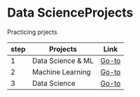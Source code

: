 # Data ScienceProjects
Practicing prjects <!--for Data Science related to the visualization. Start from the begginer level.-->

|step|Projects|Link|
|-|-|-|
|1|Data Science & ML | <a href=[https://thecleverprogrammer.com/2023/07/15/machine-learning-projects-using-python/](https://github.com/durgeshsamariya/Data-Science-Machine-Learning-Project-with-Source-Code)>Go-to</a>|
|2|Machine Learning  | <a href="https://thecleverprogrammer.com/machine-learning/">Go-to</a>|
|3|Data Science | <a href="https://github.com/topics/data-science-projects">Go-to</a>|


<!--step1- Data Science & ML Projects: [https://thecleverprogrammer.com/2023/07/15/machine-learning-projects-using-python/](https://github.com/durgeshsamariya/Data-Science-Machine-Learning-Project-with-Source-Code)
step2- ML Projects
Step3: https://github.com/topics/data-science-projects

Project under construction: last part
https://thecleverprogrammer.com/2020/05/08/birth-rate-analysis/

More info: https://thecleverprogrammer.com/machine-learning/ -->
